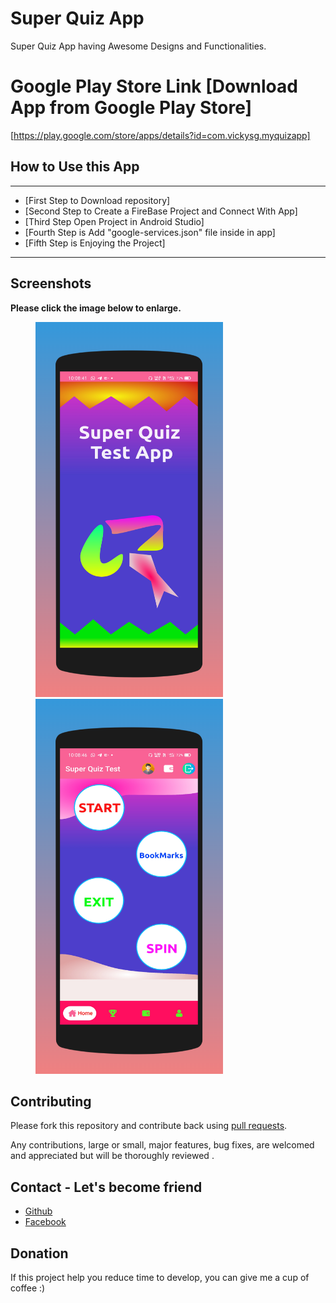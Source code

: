 # Super Quiz App
 Super Quiz App having Awesome Designs and Functionalities.


# Google Play Store Link [Download App from Google Play Store]

[https://play.google.com/store/apps/details?id=com.vickysg.myquizapp]




## How to Use this App

****************************************************************

- [First Step to Download repository]
- [Second Step to Create a FireBase Project and Connect With App]
- [Third Step Open Project in Android Studio]
- [Fourth Step is Add   "google-services.json"   file inside in app]
- [Fifth Step is Enjoying the Project]


*****************************************************************

## Screenshots

**Please click the image below to enlarge.**

<img src="https://github.com/VickyKrJha/Super-Quiz-App/blob/main/screenshots/screenshot_1.png" height="600" width="300" hspace="40"><img src="https://github.com/VickyKrJha/Super-Quiz-App/blob/main/screenshots/screenshot_2.png" height="600" width="300" hspace="40">




## Contributing

Please fork this repository and contribute back using
[pull requests](https://github.com/VickyKrJha/Super-Quiz-App/pulls).

Any contributions, large or small, major features, bug fixes, are welcomed and appreciated
but will be thoroughly reviewed .


## Contact - Let's become friend

- [Github](https://github.com/VickyKrJha)
- [Facebook](https://www.facebook.com/vickykumarjha.sg)

## Donation
If this project help you reduce time to develop, you can give me a cup of coffee :) 


